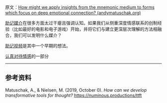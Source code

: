 原文：[How might we apply insights from the mnemonic medium to forms which focus on deep emotional connection? (andymatuschak.org)](https://notes.andymatuschak.org/z6kCeJmanzXswfjDoushes6JT5yRELWmVB76g)

[助记媒介](https://notes.andymatuschak.org/z4rRX3qwSSJRsEkdXKwH2shamgHNeRthrMLiF)在很多方面太过干瘪且强调认知。如果我们从侧重深度情感联系的创制经验（比如最好的电影和电子游戏）开始，并将它们与建立更深层次理解的方法相融合，我们可以发明什么媒介？

[助记视频](https://numinous.productions/ttft/#mnemonic-video)是其中一个早期的想法。

[认真对待情感](https://notes.andymatuschak.org/zWiPabJxBUe2LyKaegZRLNQYAE653PXewkhU)的一部分

------

## 参考资料

Matuschak, A., & Nielsen, M. (2019, October 0). *How can we develop transformative tools for thought?* https://numinous.productions/ttft